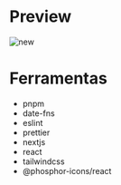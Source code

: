 # Preview

![new](https://github.com/rodrocha444/portfolio/assets/58188119/4bf15d8d-2c46-4ddf-960f-fff552bd2e9f)

# Ferramentas

- pnpm
- date-fns
- eslint
- prettier
- nextjs
- react
- tailwindcss
- @phosphor-icons/react

